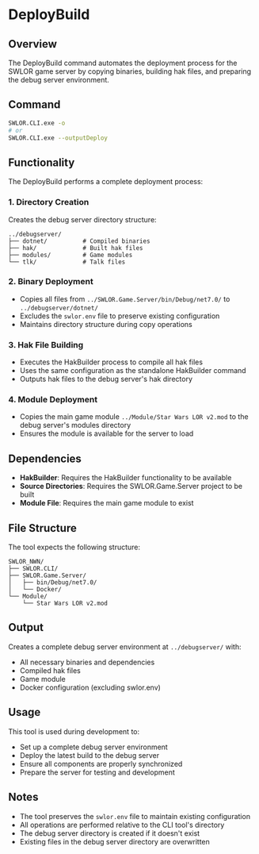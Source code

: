 # DeployBuild

## Overview
The DeployBuild command automates the deployment process for the SWLOR game server by copying binaries, building hak files, and preparing the debug server environment.

## Command
```bash
SWLOR.CLI.exe -o
# or
SWLOR.CLI.exe --outputDeploy
```

## Functionality
The DeployBuild performs a complete deployment process:

### 1. Directory Creation
Creates the debug server directory structure:
```
../debugserver/
├── dotnet/          # Compiled binaries
├── hak/             # Built hak files
├── modules/         # Game modules
└── tlk/             # Talk files
```

### 2. Binary Deployment
- Copies all files from `../SWLOR.Game.Server/bin/Debug/net7.0/` to `../debugserver/dotnet/`
- Excludes the `swlor.env` file to preserve existing configuration
- Maintains directory structure during copy operations

### 3. Hak File Building
- Executes the HakBuilder process to compile all hak files
- Uses the same configuration as the standalone HakBuilder command
- Outputs hak files to the debug server's hak directory

### 4. Module Deployment
- Copies the main game module `../Module/Star Wars LOR v2.mod` to the debug server's modules directory
- Ensures the module is available for the server to load

## Dependencies
- **HakBuilder**: Requires the HakBuilder functionality to be available
- **Source Directories**: Requires the SWLOR.Game.Server project to be built
- **Module File**: Requires the main game module to exist

## File Structure
The tool expects the following structure:
```
SWLOR_NWN/
├── SWLOR.CLI/
├── SWLOR.Game.Server/
│   ├── bin/Debug/net7.0/
│   └── Docker/
└── Module/
    └── Star Wars LOR v2.mod
```

## Output
Creates a complete debug server environment at `../debugserver/` with:
- All necessary binaries and dependencies
- Compiled hak files
- Game module
- Docker configuration (excluding swlor.env)

## Usage
This tool is used during development to:
- Set up a complete debug server environment
- Deploy the latest build to the debug server
- Ensure all components are properly synchronized
- Prepare the server for testing and development

## Notes
- The tool preserves the `swlor.env` file to maintain existing configuration
- All operations are performed relative to the CLI tool's directory
- The debug server directory is created if it doesn't exist
- Existing files in the debug server directory are overwritten 